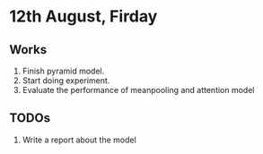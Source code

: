# 12th August, Firday

## Works
1. Finish pyramid model.
2. Start doing experiment.
3. Evaluate the performance of meanpooling and attention model

## TODOs
1. Write a report about the model

